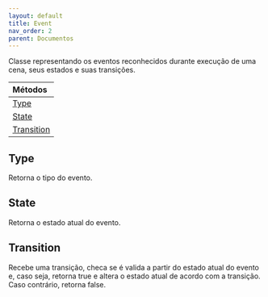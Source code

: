 ```yaml
---
layout: default
title: Event
nav_order: 2
parent: Documentos
---
```

Classe representando os eventos reconhecidos durante execução de uma cena, seus estados e suas transições.

| Métodos       |
|:-------------|
| [Type](#type)| 
| [State](#state)| 
| [Transition](#transition)| 


## Type
Retorna o tipo do evento.
## State
Retorna o estado atual do evento.
## Transition
Recebe uma transição, checa se é valida a partir do estado atual do evento e, caso seja, retorna true e altera o estado atual de acordo com a transição. Caso contrário, retorna false. 

